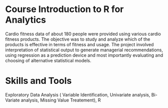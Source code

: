 # Course Introduction to R for Analytics

Cardio fitness data of about 180 people were provided using various cardio fitness products. The objective was to study and analyze which of the products is effective in terms of fitness and usage. The project involved interpretation of statistical output to generate managerial recommendations, using regression as a prediction device and most importantly evaluating and choosing of alternative statistical models.

# Skills and Tools

Exploratory Data Analysis ( Variable Identification, Univariate analysis, Bi-Variate analysis, Missing Value Treatement), R
